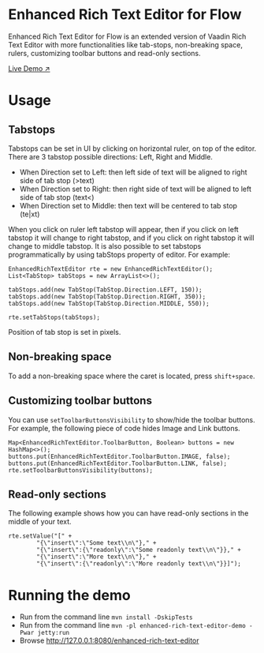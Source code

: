# Enhanced Rich Text Editor for Flow

Enhanced Rich Text Editor for Flow is an extended version of Vaadin Rich Text 
Editor with more functionalities like tab-stops, non-breaking space, rulers, customizing toolbar buttons and
read-only sections.

 [Live Demo ↗](https://incubator.app.fi/enhanced-rich-text-editor-demo/enhanced-rich-text-editor)

# Usage

## Tabstops

Tabstops can be set in UI by clicking on horizontal ruler, on top of the editor. 
There are 3 tabstop possible directions: Left, Right and Middle.
* When Direction set to Left: then left side of text will be aligned to right side of tab stop (>text)
* When Direction set to Right: then right side of text will be aligned to left side of tab stop  (text<)
* When Direction set to Middle: then text will be centered to tab stop  (te|xt)

When you click on ruler left tabstop will appear, 
then if you click on left tabstop it will change to right tabstop, and if you click on right tabstop it will change to middle tabstop. 
It is also possible to set tabstops programmatically by using tabStops property of editor. For example:

```
EnhancedRichTextEditor rte = new EnhancedRichTextEditor();
List<TabStop> tabStops = new ArrayList<>();

tabStops.add(new TabStop(TabStop.Direction.LEFT, 150));
tabStops.add(new TabStop(TabStop.Direction.RIGHT, 350));
tabStops.add(new TabStop(TabStop.Direction.MIDDLE, 550));

rte.setTabStops(tabStops);
```

Position of tab stop is set in pixels.

## Non-breaking space

To add a non-breaking space where the caret is located, press `shift+space`.

## Customizing toolbar buttons

You can use `setToolbarButtonsVisibility` to show/hide the toolbar buttons. For example, the following piece of code hides Image and Link buttons.

```
Map<EnhancedRichTextEditor.ToolbarButton, Boolean> buttons = new HashMap<>();
buttons.put(EnhancedRichTextEditor.ToolbarButton.IMAGE, false);
buttons.put(EnhancedRichTextEditor.ToolbarButton.LINK, false);
rte.setToolbarButtonsVisibility(buttons);
```

## Read-only sections

The following example shows how you can have read-only sections in the middle of your text. 

```
rte.setValue("[" +
        "{\"insert\":\"Some text\\n\"}," +
        "{\"insert\":{\"readonly\":\"Some readonly text\\n\"}}," +
        "{\"insert\":\"More text\\n\"}," +
        "{\"insert\":{\"readonly\":\"More readonly text\\n\"}}]");
```

# Running the demo
* Run from the command line `mvn install -DskipTests`
* Run from the command line `mvn -pl enhanced-rich-text-editor-demo -Pwar jetty:run`
* Browse http://127.0.0.1:8080/enhanced-rich-text-editor

